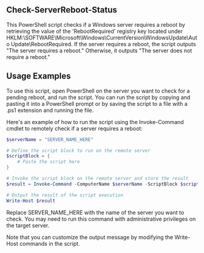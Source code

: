 Check-ServerReboot-Status
-------------------------------------

This PowerShell script checks if a Windows server requires a reboot by retrieving the value of the 'RebootRequired' registry key located under HKLM:\SOFTWARE\Microsoft\Windows\CurrentVersion\WindowsUpdate\Auto Update\RebootRequired. If the server requires a reboot, the script outputs "The server requires a reboot." Otherwise, it outputs "The server does not require a reboot."

Usage Examples
-------------------------------------

To use this script, open PowerShell on the server you want to check for a pending reboot, and run the script. You can run the script by copying and pasting it into a PowerShell prompt or by saving the script to a file with a .ps1 extension and running the file.

Here's an example of how to run the script using the Invoke-Command cmdlet to remotely check if a server requires a reboot:

```powershell
$serverName = "SERVER_NAME_HERE"

# Define the script block to run on the remote server
$scriptBlock = {
    # Paste the script here
}

# Invoke the script block on the remote server and store the result
$result = Invoke-Command -ComputerName $serverName -ScriptBlock $scriptBlock

# Output the result of the script execution
Write-Host $result
```

Replace SERVER_NAME_HERE with the name of the server you want to check. You may need to run this command with administrative privileges on the target server.

Note that you can customize the output message by modifying the Write-Host commands in the script.
